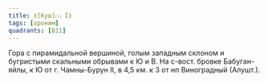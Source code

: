 ```yaml
---
title: ⦗[Куш]⒯ I⦘
tags: [ороним]
quadrants: [В11]
---
```


Гора с пирамидальной вершиной, голым западным склоном и бугристыми скальными
обрывами к Ю и В. На с-вост. бровке Бабуган-яйлы, к Ю от г. Чамны-Бурун II, в
4,5 км. к З от нп Виноградный (Алушт.).
